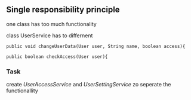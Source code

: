 ## Single responsibility principle

one class has too much functionality

class UserService has to differnent

    public void changeUserData(User user, String name, boolean access){

    public boolean checkAccess(User user){




### Task

create  *UserAccessService* and *UserSettingService* zo seperate the functionallity

